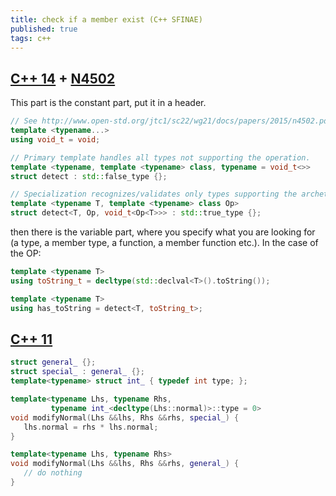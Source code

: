 ```yaml
---
title: check if a member exist (C++ SFINAE)
published: true
tags: c++
---
```

## [C++ 14](https://stackoverflow.com/a/30848101/51386) + [N4502](http://www.open-std.org/jtc1/sc22/wg21/docs/papers/2015/n4502.pdf)

This part is the constant part, put it in a header.
```cpp
// See http://www.open-std.org/jtc1/sc22/wg21/docs/papers/2015/n4502.pdf.
template <typename...>
using void_t = void;

// Primary template handles all types not supporting the operation.
template <typename, template <typename> class, typename = void_t<>>
struct detect : std::false_type {};

// Specialization recognizes/validates only types supporting the archetype.
template <typename T, template <typename> class Op>
struct detect<T, Op, void_t<Op<T>>> : std::true_type {};
```

then there is the variable part, where you specify what you are looking for (a type, a member type, a function, a member function etc.). In the case of the OP:

```cpp
template <typename T>
using toString_t = decltype(std::declval<T>().toString());

template <typename T>
using has_toString = detect<T, toString_t>;
```

## [C++ 11](https://stackoverflow.com/a/13787502/51386)
```cpp
struct general_ {};
struct special_ : general_ {};
template<typename> struct int_ { typedef int type; };

template<typename Lhs, typename Rhs,
         typename int_<decltype(Lhs::normal)>::type = 0>
void modifyNormal(Lhs &&lhs, Rhs &&rhs, special_) {
   lhs.normal = rhs * lhs.normal;
}

template<typename Lhs, typename Rhs>
void modifyNormal(Lhs &&lhs, Rhs &&rhs, general_) {
   // do nothing
}
```
